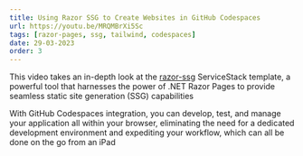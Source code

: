 ```yaml
---
title: Using Razor SSG to Create Websites in GitHub Codespaces
url: https://youtu.be/MRQMBrXi5Sc
tags: [razor-pages, ssg, tailwind, codespaces]
date: 29-03-2023
order: 3
---
```


This video takes an in-depth look at the [razor-ssg](https://razor-ssg.web-templates.io) ServiceStack template, a powerful tool that 
harnesses the power of .NET Razor Pages to provide seamless static site generation (SSG) capabilities 

With GitHub Codespaces integration, you can develop, test, and manage your application all within your browser, eliminating the need 
for a dedicated development environment and expediting your workflow, which can all be done on the go from an iPad
